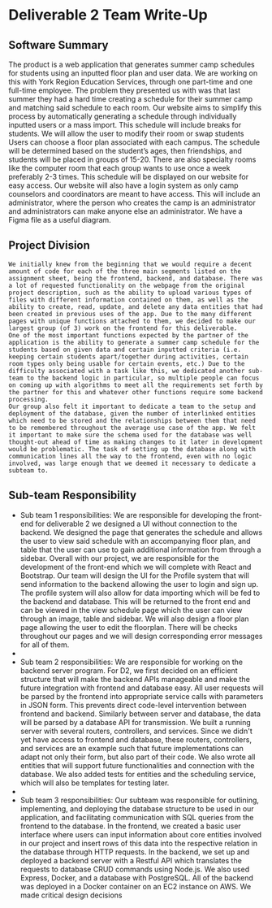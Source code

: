 # Deliverable 2 Team Write-Up

## Software Summary

The product is a web application that generates summer camp schedules for students using an inputted floor plan and user data. We are working on this with York Region Education Services, through one part-time and one full-time employee. The problem they presented us with was that last summer they had a hard time creating a schedule for their summer camp and matching said schedule to each room. Our website aims to simplify this process by automatically generating a schedule through individually inputted users or a mass import. This schedule will include breaks for students. We will allow the user to modify their room or swap students Users can choose a floor plan associated with each campus. The schedule will be determined based on the student’s ages, then friendships, and students will be placed in groups of 15-20. There are also specialty rooms like the computer room that each group wants to use once a week preferably 2-3 times. This schedule will be displayed on our website for easy access. Our website will also have a login system as only camp counselors and coordinators are meant to have access. This will include an administrator, where the person who creates the camp is an administrator and administrators can make anyone else an administrator. We have a Figma file as a useful diagram.

## Project Division

	We initially knew from the beginning that we would require a decent amount of code for each of the three main segments listed on the assignment sheet, being the frontend, backend, and database. There was a lot of requested functionality on the webpage from the original project description, such as the ability to upload various types of files with different information contained on them, as well as the ability to create, read, update, and delete any data entities that had been created in previous uses of the app. Due to the many different pages with unique functions attached to them, we decided to make our largest group (of 3) work on the frontend for this deliverable.
	One of the most important functions expected by the partner of the application is the ability to generate a summer camp schedule for the students based on given data and certain inputted criteria (i.e. keeping certain students apart/together during activities, certain room types only being usable for certain events, etc.) Due to the difficulty associated with a task like this, we dedicated another sub-team to the backend logic in particular, so multiple people can focus on coming up with algorithms to meet all the requirements set forth by the partner for this and whatever other functions require some backend processing. 
	Our group also felt it important to dedicate a team to the setup and deployment of the database, given the number of interlinked entities which need to be stored and the relationships between them that need to be remembered throughout the average use case of the app. We felt it important to make sure the schema used for the database was well thought-out ahead of time as making changes to it later in development would be problematic. The task of setting up the database along with communication lines all the way to the frontend, even with no logic involved, was large enough that we deemed it necessary to dedicate a subteam to.

 ## Sub-team Responsibility

- Sub team 1 responsibilities: We are responsible for developing the front-end for deliverable 2 we designed a UI without connection to the backend. We designed the page that generates the schedule and allows the user to view said schedule with an accompanying floor plan, and table that the user can use to gain additional information from through a sidebar. Overall with our project, we are responsible for the development of the front-end which we will complete with React and Bootstrap. Our team will design the UI for the Profile system that will send information to the backend allowing the user to login and sign up. The profile system will also allow for data importing which will be fed to the backend and database. This will be returned to the front end and can be viewed in the view schedule page which the user can view through an image, table and sidebar. We will also design a floor plan page allowing the user to edit the floorplan. There will be checks throughout our pages and we will design corresponding error messages for all of them.
- 
- Sub team 2 responsibilities: We are responsible for working on the backend server program. For D2, we first decided on an efficient structure that will make the backend APIs manageable and make the future integration with frontend and database easy. All user requests will be parsed by the frontend into appropriate service calls with parameters in JSON form. This prevents direct code-level intervention between frontend and backend. Similarly between server and database, the data will be parsed by a database API for transmission. We built a running server with several routers, controllers, and services. Since we didn't yet have access to frontend and database, these routers, controllers, and services are an example such that future implementations can adapt not only their form, but also part of their code. We also wrote all entities that will support future functionalities and connection with the database. We also added tests for entities and the scheduling service, which will also be templates for testing later.
- 
- Sub team 3 responsibilities: Our subteam was responsible for outlining, implementing, and deploying the database structure to be used in our application, and facilitating communication with SQL queries from the frontend to the database. In the frontend, we created a basic user interface where users can input information about core entities involved in our project and insert rows of this data into the respective relation in the database through HTTP requests. In the backend, we set up and deployed a backend server with a Restful API which translates the requests to database CRUD commands using Node.js. We also used Express, Docker, and a database with PostgreSQL. All of the backend was deployed in a Docker container on an EC2 instance on AWS. We made critical design decisions 
